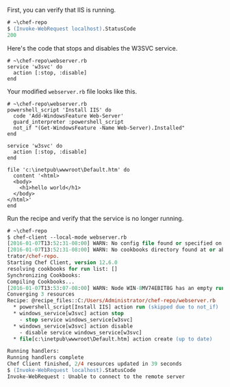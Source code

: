 First, you can verify that IIS is running.

```ps
# ~\chef-repo
$ (Invoke-WebRequest localhost).StatusCode
200
```

Here's the code that stops and disables the W3SVC service.

```ruby-Win32
# ~\chef-repo\webserver.rb
service 'w3svc' do
  action [:stop, :disable]
end
```

Your modified <code class="file-path">webserver.rb</code> file looks like this.

```ruby-Win32
# ~\chef-repo\webserver.rb
powershell_script 'Install IIS' do
  code 'Add-WindowsFeature Web-Server'
  guard_interpreter :powershell_script
  not_if "(Get-WindowsFeature -Name Web-Server).Installed"
end

service 'w3svc' do
  action [:stop, :disable]
end

file 'c:\inetpub\wwwroot\Default.htm' do
  content '<html>
  <body>
    <h1>hello world</h1>
  </body>
</html>'
end
```

Run the recipe and verify that the service is no longer running.

```ps
# ~\chef-repo
$ chef-client --local-mode webserver.rb
[2016-01-07T13:52:31-08:00] WARN: No config file found or specified on command line, using command line options.
[2016-01-07T13:52:31-08:00] WARN: No cookbooks directory found at or above current directory.  Assuming C:/Users/Adminis
trator/chef-repo.
Starting Chef Client, version 12.6.0
resolving cookbooks for run list: []
Synchronizing Cookbooks:
Compiling Cookbooks...
[2016-01-07T13:53:07-08:00] WARN: Node WIN-8MV74EBIT8G has an empty run list.
Converging 3 resources
Recipe: @recipe_files::C:/Users/Administrator/chef-repo/webserver.rb
  * powershell_script[Install IIS] action run (skipped due to not_if)
  * windows_service[w3svc] action stop
    - stop service windows_service[w3svc]
  * windows_service[w3svc] action disable
    - disable service windows_service[w3svc]
  * file[c:\inetpub\wwwroot\Default.htm] action create (up to date)

Running handlers:
Running handlers complete
Chef Client finished, 2/4 resources updated in 39 seconds
$ (Invoke-WebRequest localhost).StatusCode
Invoke-WebRequest : Unable to connect to the remote server
```
